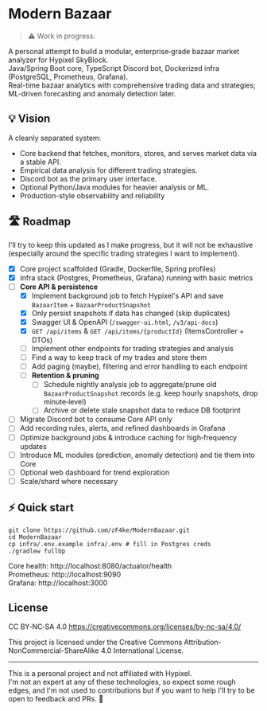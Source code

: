 # Modern Bazaar

> ⚠️ Work in progress.

A personal attempt to build a modular, enterprise‑grade bazaar market analyzer for Hypixel SkyBlock.  
Java/Spring Boot core, TypeScript Discord bot, Dockerized infra (PostgreSQL, Prometheus, Grafana).  
Real-time bazaar analytics with comprehensive trading data and strategies; ML-driven forecasting and anomaly detection later.


## 💡 Vision 
A cleanly separated system:
- Core backend that fetches, monitors, stores, and serves market data via a stable API.
- Empirical data analysis for different trading strategies.
- Discord bot as the primary user interface.
- Optional Python/Java modules for heavier analysis or ML.
- Production-style observability and reliability

## 🛣️ Roadmap
I'll try to keep this updated as I make progress, but it will not be exhaustive (especially around the specific trading strategies I want to implement).

- [x] Core project scaffolded (Gradle, Dockerfile, Spring profiles)
- [x] Infra stack (Postgres, Prometheus, Grafana) running with basic metrics
- [ ] **Core API & persistence**
  - [x] Implement background job to fetch Hypixel's API and save `BazaarItem` + `BazaarProductSnapshot`
  - [x] Only persist snapshots if data has changed (skip duplicates)  
  - [x] Swagger UI & OpenAPI (`/swagger-ui.html`, `/v3/api-docs`)
  - [x] `GET /api/items` & `GET /api/items/{productId}` (ItemsController + DTOs)
  - [ ] Implement other endpoints for trading strategies and analysis
  - [ ] Find a way to keep track of my trades and store them
  - [ ] Add paging (maybe), filtering and error handling to each endpoint
  - [ ] **Retention & pruning**  
    - [ ] Schedule nightly analysis job to aggregate/prune old `BazaarProductSnapshot` records (e.g. keep hourly snapshots, drop minute‑level)  
    - [ ] Archive or delete stale snapshot data to reduce DB footprint  
- [ ] Migrate Discord bot to consume Core API only
- [ ] Add recording rules, alerts, and refined dashboards in Grafana
- [ ] Optimize background jobs & introduce caching for high‑frequency updates
- [ ] Introduce ML modules (prediction, anomaly detection) and tie them into Core
- [ ] Optional web dashboard for trend exploration
- [ ] Scale/shard where necessary

## ⚡ Quick start

```
git clone https://github.com/zF4ke/ModernBazaar.git
cd ModernBazaar
cp infra/.env.example infra/.env # fill in Postgres creds
./gradlew fullUp
```

Core health: http://localhost:8080/actuator/health  
Prometheus:   http://localhost:9090  
Grafana:      http://localhost:3000

## License

CC BY‑NC‑SA 4.0
https://creativecommons.org/licenses/by-nc-sa/4.0/

This project is licensed under the Creative Commons Attribution-NonCommercial-ShareAlike 4.0 International License. 

---

This is a personal project and not affiliated with Hypixel. \
I'm not an expert at any of these technologies, so expect some rough edges, and I'm not used to contributions but if you want to help I'll try to be open to feedback and PRs. 💜
